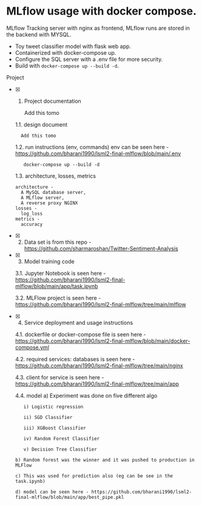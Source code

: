 # MLflow usage with docker compose.
MLflow Tracking server with nginx as frontend, MLflow runs are stored in the backend with MYSQL. 
  - Toy tweet classifier model with flask web app. 
  - Containerized with docker-compose up.
  - Configure the SQL server with a .env file for more security. 
  - Build with ```docker-compose up --build -d```.
  
Project

- [x] 1. Project documentation

        Add this tomo
        
    1.1. design document

        Add this tomo
        
    1.2. run instructions (env, commands) env can be seen here - https://github.com/bharani1990/lsml2-final-mlflow/blob/main/.env
         
         docker-compose up --build -d
      
    1.3. architecture, losses, metrics

      architecture - 
        A MySQL database server,
        A MLflow server,
        A reverse proxy NGINX
      losses - 
        log_loss
      metrics - 
        accuracy

- [x] 2. Data set 
      is from this repo - https://github.com/sharmaroshan/Twitter-Sentiment-Analysis
- [x] 3. Model training code 

    3.1. Jupyter Notebook 
      is seen here - https://github.com/bharani1990/lsml2-final-mlflow/blob/main/app/task.ipynb

    3.2. MLFlow project
      is seen here - https://github.com/bharani1990/lsml2-final-mlflow/tree/main/mlflow

- [x] 4. Service deployment and usage instructions
    
    4.1. dockerfile or docker-compose file
      is seen here - https://github.com/bharani1990/lsml2-final-mlflow/blob/main/docker-compose.yml
    
    4.2. required services: databases
    is seen here - https://github.com/bharani1990/lsml2-final-mlflow/tree/main/nginx
      
    4.3. client for service
      is seen here - https://github.com/bharani1990/lsml2-final-mlflow/tree/main/app
     
    4.4. model
      a) Experiment was done on five different algo
      
         i) Logistic regression
         
         ii) SGD Classifier
         
         iii) XGBoost Classifier
         
         iv) Random Forest Classifier
         
         v) Decision Tree Classifier
         
      b) Random forest was the winner and it was pushed to production in MLFlow
      
      c) This was used for prediction also (eg can be see in the task.ipynb)
      
      d) model can be seen here - https://github.com/bharani1990/lsml2-final-mlflow/blob/main/app/best_pipe.pkl

